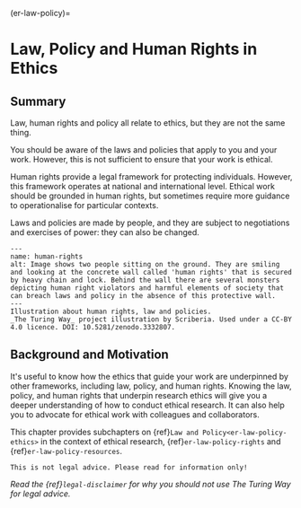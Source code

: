 (er-law-policy)=
# Law, Policy and Human Rights in Ethics

## Summary
Law, human rights and policy all relate to ethics, but they are not the same thing.

You should be aware of the laws and policies that apply to you and your work. However, this is not sufficient to ensure that your work is ethical.

Human rights provide a legal framework for protecting individuals. However, this framework operates at national and international level. Ethical work should be grounded in human rights, but sometimes require more guidance to operationalise for particular contexts.

Laws and policies are made by people, and they are subject to negotiations and exercises of power: they can also be changed.

```{figure} ../figures/human-rights.jpg
---
name: human-rights
alt: Image shows two people sitting on the ground. They are smiling and looking at the concrete wall called 'human rights' that is secured by heavy chain and lock. Behind the wall there are several monsters depicting human right violators and harmful elements of society that can breach laws and policy in the absence of this protective wall.
---
Illustration about human rights, law and policies.
_The Turing Way_ project illustration by Scriberia. Used under a CC-BY 4.0 licence. DOI: 10.5281/zenodo.3332807.
```

## Background and Motivation

It's useful to know how the ethics that guide your work are underpinned by other frameworks, including law, policy, and human rights. Knowing the law, policy, and human rights that underpin research ethics will give you a deeper understanding of how to conduct ethical research. It can also help you to advocate for ethical work with colleagues and collaborators.

This chapter provides subchapters on {ref}`Law and Policy<er-law-policy-ethics>` in the context of ethical research, {ref}`er-law-policy-rights` and {ref}`er-law-policy-resources`.

```{attention}
This is not legal advice. Please read for information only!
```
*Read the {ref}`legal-disclaimer` for why you should not use The Turing Way for legal advice.*
